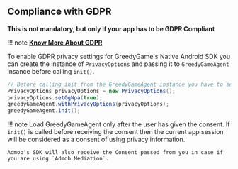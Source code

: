 ## **Compliance with GDPR**

**This is not mandatory, but only if your app has to be GDPR Compliant**

!!! note
    **<a target="_blank" rel="noopener noreferrer" href="https://greedygame.com/post/gdpr">Know More About GDPR</a>**

To enable GDPR privacy settings for GreedyGame's Native Android SDK you can create the instance of `PrivacyOptions` and passing it to `GreedyGameAgent` insance before calling `init()`.

```Java tab=
// Before calling init from the GreedyGameAgent instance you have to set the NPA.
PrivacyOptions privacyOptions = new PrivacyOptions();
privacyOptions.setGgNpa(true);
greedyGameAgent.withPrivacyOptions(privacyOptions);
greedyGameAgent.init();
```

<!-- ```Java tab="Kotlin"
// User has given a consent to protect their privacy
val privacyOptions = PrivacyOptions(true) // By passing true means that the User has given consent to protect their privacy.
greedyGame.withPrivacyOptions(privacyOptions)
greedyGame.load()
```
 -->
!!! note
    Load GreedyGameAgent only after the user has given the consent. If `init()` is called before receiving the consent then the current app session will be considered as a consent of using privacy information. 

    Admob's SDK will also receive the Consent passed from you in case if you are using `Admob Mediation`.

